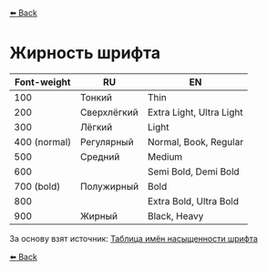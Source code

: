 [:arrow_left: Back](https://github.com/Awake-coding/cheat-sheets)

# Жирность шрифта

| Font-weight  |     RU      |            EN            |
| -----------  | ----------- | ------------------------ |
| 100          | Тонкий      | Thin                     |
| 200          | Сверхлёгкий | Extra Light, Ultra Light |
| 300          | Лёгкий      | Light                    |
| 400 (normal) | Регулярный  | Normal, Book, Regular    |
| 500          | Средний     | Medium                   |
| 600          |             | Semi Bold, Demi Bold     |
| 700 (bold)   | Полужирный  | Bold                     |
| 800          |             | Extra Bold, Ultra Bold   |
| 900          | Жирный      | Black, Heavy             |


За основу взят источник: [Таблица имён насыщенности шрифта](https://github.com/web-standards-ru/dictionary/blob/main/font-weights.md)

[:arrow_left: Back](https://github.com/Awake-coding/cheat-sheets)